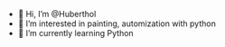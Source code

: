 - 👋 Hi, I’m @Huberthol
- 👀 I’m interested in painting, automization with python
- 🌱 I’m currently learning Python

